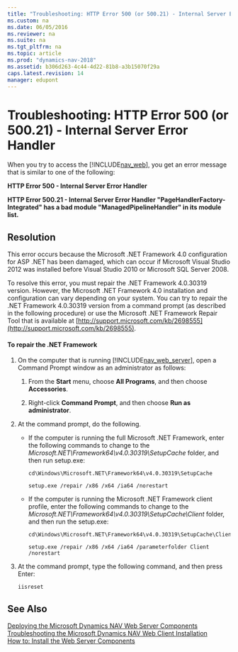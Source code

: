 ```yaml
---
title: "Troubleshooting: HTTP Error 500 (or 500.21) - Internal Server Error Handler"
ms.custom: na
ms.date: 06/05/2016
ms.reviewer: na
ms.suite: na
ms.tgt_pltfrm: na
ms.topic: article
ms.prod: "dynamics-nav-2018"
ms.assetid: b306d263-4c44-4d22-81b8-a3b15070f29a
caps.latest.revision: 14
manager: edupont
---
```

# Troubleshooting: HTTP Error 500 (or 500.21) - Internal Server Error Handler
When you try to access the [!INCLUDE[nav_web](includes/nav_web_md.md)], you get an error message that is similar to one of the following:  
  
 **HTTP Error 500 - Internal Server Error Handler**  
  
 **HTTP Error 500.21 - Internal Server Error Handler "PageHandlerFactory-Integrated" has a bad module "ManagedPipelineHandler" in its module list.**  
  
## Resolution  
 This error occurs because the Microsoft .NET Framework 4.0 configuration for ASP .NET has been damaged, which can occur if Microsoft Visual Studio 2012 was installed before Visual Studio 2010 or Microsoft SQL Server 2008.  
  
 To resolve this error, you must repair the .NET Framework 4.0.30319 version. However, the Microsoft .NET Framework 4.0 installation and configuration can vary depending on your system. You can try to repair the .NET Framework 4.0.30319 version from a command prompt \(as described in the following procedure\) or use the Microsoft .NET Framework Repair Tool that is available at [http://support.microsoft.com/kb/2698555](http://support.microsoft.com/kb/2698555).  
  
#### To repair the .NET Framework  
  
1.  On the computer that is running [!INCLUDE[nav_web_server](includes/nav_web_server_md.md)], open a Command Prompt window as an administrator as follows:  
  
    1.  From the **Start** menu, choose **All Programs**, and then choose **Accessories**.  
  
    2.  Right-click **Command Prompt**, and then choose **Run as administrator**.  
  
2.  At the command prompt, do the following.  
  
    -   If the computer is running the full Microsoft .NET Framework, enter the following commands to change to the *Microsoft.NET\\Framework64\\v4.0.30319\\SetupCache* folder, and then run setup.exe:  
  
        ```  
        cd\Windows\Microsoft.NET\Framework64\v4.0.30319\SetupCache  
        ```  
  
        ```  
        setup.exe /repair /x86 /x64 /ia64 /norestart  
        ```  
  
    -   If the computer is running the Microsoft .NET Framework client profile, enter the following commands to change to the *Microsoft.NET\\Framework64\\v4.0.30319\\SetupCache\\Client* folder, and then run the setup.exe:  
  
        ```  
        cd\Windows\Microsoft.NET\Framework64\v4.0.30319\SetupCache\Client  
        ```  
  
        ```  
        setup.exe /repair /x86 /x64 /ia64 /parameterfolder Client /norestart  
        ```  
  
3.  At the command prompt, type the following command, and then press Enter:  
  
    ```  
    iisreset  
    ```  
  
## See Also  
 [Deploying the Microsoft Dynamics NAV Web Server Components](Deploying-the-Microsoft-Dynamics-NAV-Web-Server-Components.md)   
 [Troubleshooting the Microsoft Dynamics NAV Web Client Installation](Troubleshooting-the-Microsoft-Dynamics-NAV-Web-Client-Installation.md)   
 [How to: Install the Web Server Components](How-to--Install-the-Web-Server-Components.md)